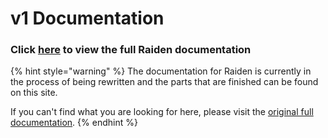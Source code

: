 # v1 Documentation

### Click [here](https://raiden-network.readthedocs.io/en/latest/) to view the full Raiden documentation

{% hint style="warning" %}
The documentation for Raiden is currently in the process of being rewritten and the parts that are finished can be found on this site.

If you can't find what you are looking for here, please visit the [original full documentation](https://raiden-network.readthedocs.io/en/latest/).
{% endhint %}

